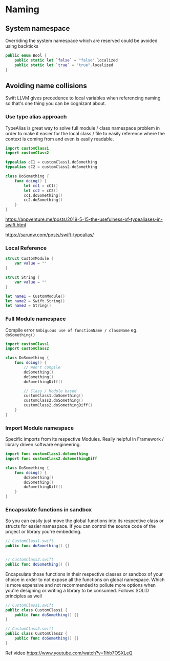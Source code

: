 # Naming

## System namespace

Overriding the system namespace which are reserved could be avoided using backticks

```swift
public enum Bool {
	public static let `false` = "false".localized
	public static let `true` = "true".localized
}
```


## Avoiding name collisions
Swift LLVM gives precedence to local variables when referencing naming so that's one thing you can be cognizant about.

### Use type alias approach
TypeAlias is great way to solve full module / class namespace problem in order to make it easier for the local class / file to easily reference where the context is coming from and even is easily readable.

```swift
import customClass1
import customClass2

typealias cC1 = customClass1.doSomething
typealias cC2 = customClass2.doSomething

class DoSomething {
	func doing() {
		let cc1 = cC1()
		let cc2 = cC2()
		cc1.doSomething()
		cc2.doSomething()
	}
}


```

https://appventure.me/posts/2019-5-15-the-usefulness-of-typealiases-in-swift.html

https://sarunw.com/posts/swift-typealias/

### Local Reference

```swift
struct CustomModule {
	var value = ""
}

struct String {
	var value = ""
}

let name1 = CustomModule()
let name2 = Swift.String()
let name3 = String()
```


### Full Module namespace

Compile error `Ambiguous use of functionName / className` eg. `doSomething()`

```swift
import customClass1
import customClass2

class DoSomething {
	func doing() {
		// Won't compile
		doSomething()
		doSomething()
		doSomethingDiff()

		// Class / Module based
		customClass1.doSomething()
		customClass2.doSomething()
		customClass2.doSomethingDiff()
	}
}
```

### Import Module namespace

Specific imports from its respective Modules. Really helpful in Framework / library driven software engineering.

```swift
import func customClass1.doSomething
import func customClass2.doSomethingDiff

class DoSomething {
	func doing() {
		doSomething()
		doSomething()
		doSomethingDiff()
	}
}
```


### Encapsulate functions in sandbox

So you can easily just move the global functions into its respective class or structs for easier namespace. If you can control the source code of the project or library you're embedding.

```swift
// CustomClass1.swift
public func doSomething() {}


// CustomClass2.swift
public func doSomething() {}

```

Encapsulate those functions in their respective classes or sandbox of your choice in order to not expose all the functions on global namespace. Which is more expensive and not recommended to pollute more options when you're designing or writing a library to be consumed.
Follows SOLID principles as well
```swift
// CustomClass1.swift
public class CustomClass1 {
	public func doSomething() {}					   
}

// CustomClass2.swift
public class CustomClass2 {
	public func doSomething() {}					   
}
```


Ref video
https://www.youtube.com/watch?v=1Ihb7OSXLeQ


